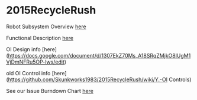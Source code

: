 # 2015RecycleRush

Robot Subsystem Overview [here](https://github.com/Skunkworks1983/2015RecycleRush/wiki/B.-Subsystem-Overview)

Functional Description [here](https://github.com/Skunkworks1983/2015RecycleRush/wiki/X.-Functional-Description)

OI Design info [here] (https://docs.google.com/document/d/1307EkZ70Ms_A18SRqZMjkO8lUgM1VjDmNFRu5OP-lws/edit)

old OI Control info  [here](https://github.com/Skunkworks1983/2015RecycleRush/wiki/Y.-OI Controls)

See our Issue Burndown Chart [here](https://docs.google.com/spreadsheets/d/10eZPQDmWJB_CP9vZHVbTWkLEizyK4L0aCjfdwTTO4bE/edit#gid=0)
